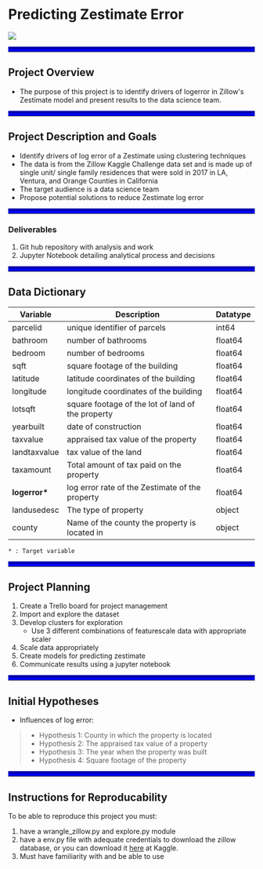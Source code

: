 # Predicting Zestimate Error
![](https://searchlogovector.com/wp-content/uploads/2018/10/zillow-logo-vector.png)
<hr style="border-top: 10px groove blue; margin-top: 1px; margin-bottom: 1px"></hr>

## Project Overview
- The purpose of this project is to identify drivers of logerror in Zillow's Zestimate model and present results to the data science team. 
<hr style="border-top: 10px groove blue; margin-top: 1px; margin-bottom: 1px"></hr>

## Project Description and Goals
- Identify drivers of log error of a Zestimate using clustering techniques
- The data is from the Zillow Kaggle Challenge data set and is made up of single unit/ single family residences that were sold in 2017 in LA, Ventura, and Orange Counties in California
- The target audience is a data science team
- Propose potential solutions to reduce Zestimate log error
<hr style="border-top: 10px groove blue; margin-top: 1px; margin-bottom: 1px"></hr>

### Deliverables
1. Git hub repository with analysis and work
2. Jupyter Notebook detailing analytical process and decisions
<hr style="border-top: 10px groove blue; margin-top: 1px; margin-bottom: 1px"></hr>

## Data Dictionary
| Variable     | Description                                       | Datatype |
|--------------|---------------------------------------------------|----------|
| parcelid     | unique identifier of parcels                      | int64    |
| bathroom     | number of bathrooms                               | float64  |
| bedroom      | number of bedrooms                                | float64  |
| sqft         | square footage of the building                    | float64  |
| latitude     | latitude coordinates of the building              | float64  |
| longitude    | longitude coordinates of the building             | float64  |
| lotsqft      | square footage of the lot of land of the property | float64  |
| yearbuilt    | date of construction                              | float64  |
| taxvalue     | appraised tax value of the property               | float64  |
| landtaxvalue | tax value of the land                             | float64  |
| taxamount    | Total amount of tax paid on the property          | float64  |
| <strong>logerror*</strong>    | log error rate of the Zestimate of the property   | float64  |
| landusedesc  | The type of property                              | object   |
| county       | Name of the county the property is located in     | object   |
    * : Target variable
<hr style="border-top: 10px groove blue; margin-top: 1px; margin-bottom: 1px"></hr>

## Project Planning
1. Create a Trello board for project management
2. Import and explore the dataset
4. Develop clusters for exploration
    - Use 3 different combinations of featurescale data with appropriate scaler
5. Scale data appropriately 
6. Create models for predicting zestimate 
7. Communicate results using a jupyter notebook
<hr style="border-top: 10px groove blue; margin-top: 1px; margin-bottom: 1px"></hr>

## Initial Hypotheses 
- Influences of log error: 
> - Hypothesis 1: County in which the property is located
> - Hypothesis 2: The appraised tax value of a property 
> - Hypothesis 3: The year when the property was built
> - Hypothesis 4: Square footage of the property 
<hr style="border-top: 10px groove blue; margin-top: 1px; margin-bottom: 1px"></hr>

## Instructions for Reproducability
To be able to reproduce this project you must:
1. have a wrangle_zillow.py and explore.py module
2. have a env.py file with adequate credentials to download the zillow database, or you can download it [here](https://www.kaggle.com/c/zillow-prize-1) at Kaggle.
3. Must have familiarity with and be able to use 
